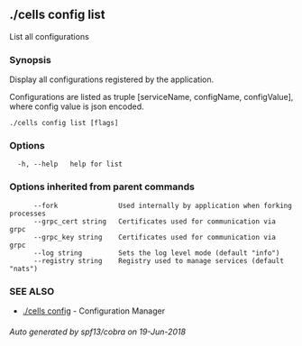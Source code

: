 ## ./cells config list

List all configurations

### Synopsis

Display all configurations registered by the application.

Configurations are listed as truple [serviceName, configName, configValue], where config value is json encoded.



```
./cells config list [flags]
```

### Options

```
  -h, --help   help for list
```

### Options inherited from parent commands

```
      --fork               Used internally by application when forking processes
      --grpc_cert string   Certificates used for communication via grpc
      --grpc_key string    Certificates used for communication via grpc
      --log string         Sets the log level mode (default "info")
      --registry string    Registry used to manage services (default "nats")
```

### SEE ALSO

* [./cells config](./cells-config)	 - Configuration Manager

###### Auto generated by spf13/cobra on 19-Jun-2018
